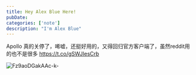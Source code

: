 ```yaml
---
title: Hey Alex Blue Here!
pubDate: 
categories: ['note']
description: "I'm Alex Blue"
---
```


Apollo 真的关停了，唏嘘，还挺好用的，又得回归官方客户端了，虽然reddit用的也不是很多 https://t.co/gSWJIesCrb

![Fz9aoDGakAAc-k-](./attachments/bafkreicrw3stf5yg274uhp2y36zkmy6oqltqgrkf6u35t7qxhcgvwaoppu)